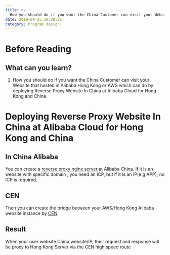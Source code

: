 ```yaml
---
title: >-
  How you should do if you want the China Customer can visit your Website that hosted in Alibaba Hong Kong or AWS 
date: 2019-09-25 10:28:21
category: Program design
---
```


# Before Reading

## What can you learn?

1. How you should do if you want the China Customer can visit your Website that hosted in Alibaba Hong Kong or AWS  which can do by deploying Reverse Proxy Website In China at Alibaba Cloud for Hong Kong and China


# Deploying Reverse Proxy Website In China at Alibaba Cloud for Hong Kong and China
## In China Alibaba
You can create a [reverse proxy nginx server](https://docs.nginx.com/nginx/admin-guide/web-server/reverse-proxy/) at Alibaba China. If it is an website with specific domain , you need an ICP, but if it is an IP(e.g APP), no ICP is required.

## CEN
Then you can create the bridge between your AWS/Hong Kong Alibaba website instance by [CEN](https://www.alibabacloud.com/tc/product/cen)

## Result
When your user website China website/IP, their request and response will be proxy to Hong Kong Server via the CEN high speed route